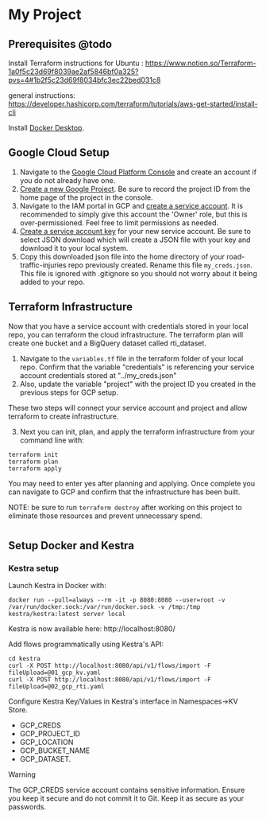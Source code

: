 # My Project

## Prerequisites @todo
Install Terraform
instructions for Ubuntu : https://www.notion.so/Terraform-1a0f5c23d69f8039ae2af5846bf0a325?pvs=4#1b2f5c23d69f8034bfc3ec22bed031c8

general instructions: https://developer.hashicorp.com/terraform/tutorials/aws-get-started/install-cli

Install [Docker Desktop](https://docs.docker.com/get-started/get-docker/).


## Google Cloud Setup
1. Navigate to the [Google Cloud Platform Console](https://console.cloud.google.com/) and create an account if you do not already have one.
2. [Create a new Google Project](https://developers.google.com/workspace/guides/create-project). Be sure to record the project ID from the home page of the project in the console.
3. Navigate to the IAM portal in GCP and [create a service account](https://cloud.google.com/iam/docs/service-accounts-create). It is recommended to simply give this account the 'Owner' role, but this is over-permissioned. Feel free to limit permissions as needed.
4. [Create a service account key](https://cloud.google.com/iam/docs/keys-create-delete) for your new service account. Be sure to select JSON download which will create a JSON file with your key and download it to your local system.
5. Copy this downloaded json file into the home directory of your road-traffic-injuries repo previously created. Rename this file `my_creds.json`. This file is ignored with .gitignore so you should not worry about it being added to your repo.

## Terraform Infrastructure

Now that you have a service account with credentials stored in your local repo, you can terraform the cloud infrastructure. The terraform plan will create one bucket and a BigQuery dataset called rti_dataset.

1. Navigate to the `variables.tf` file in the terraform folder of your local repo. Confirm that the variable "credentials" is referencing your service account credentials stored at "../my_creds.json"
2. Also, update the variable "project" with the project ID you created in the previous steps for GCP setup.

These two steps will connect your service account and project and allow terraform to create infrastructure.

3. Next you can init, plan, and apply the terraform infrastructure from your command line with:

```
terraform init
terraform plan
terraform apply
```

You may need to enter yes after planning and applying. Once complete you can navigate to GCP and confirm that the infrastructure has been built.

NOTE: be sure to run `terraform destroy` after working on this project to eliminate those resources and prevent unnecessary spend.

#

## Setup Docker and Kestra

### Kestra setup
Launch Kestra in Docker with:
```
docker run --pull=always --rm -it -p 8080:8080 --user=root -v /var/run/docker.sock:/var/run/docker.sock -v /tmp:/tmp kestra/kestra:latest server local
````

Kestra is now available here: http://localhost:8080/

Add flows programmatically using Kestra's API:

````
cd kestra
curl -X POST http://localhost:8080/api/v1/flows/import -F fileUpload=@01_gcp_kv.yaml
curl -X POST http://localhost:8080/api/v1/flows/import -F fileUpload=@02_gcp_rti.yaml

````

Configure Kestra Key/Values in Kestra's interface in Namespaces->KV Store.
- GCP_CREDS
- GCP_PROJECT_ID
- GCP_LOCATION
- GCP_BUCKET_NAME
- GCP_DATASET.

Warning

The GCP_CREDS service account contains sensitive information. Ensure you keep it secure and do not commit it to Git. Keep it as secure as your passwords.

